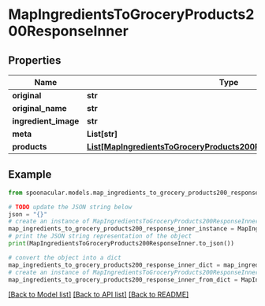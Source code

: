 # MapIngredientsToGroceryProducts200ResponseInner


## Properties

Name | Type | Description | Notes
------------ | ------------- | ------------- | -------------
**original** | **str** |  | 
**original_name** | **str** |  | 
**ingredient_image** | **str** |  | 
**meta** | **List[str]** |  | 
**products** | [**List[MapIngredientsToGroceryProducts200ResponseInnerProductsInner]**](MapIngredientsToGroceryProducts200ResponseInnerProductsInner.md) |  | 

## Example

```python
from spoonacular.models.map_ingredients_to_grocery_products200_response_inner import MapIngredientsToGroceryProducts200ResponseInner

# TODO update the JSON string below
json = "{}"
# create an instance of MapIngredientsToGroceryProducts200ResponseInner from a JSON string
map_ingredients_to_grocery_products200_response_inner_instance = MapIngredientsToGroceryProducts200ResponseInner.from_json(json)
# print the JSON string representation of the object
print(MapIngredientsToGroceryProducts200ResponseInner.to_json())

# convert the object into a dict
map_ingredients_to_grocery_products200_response_inner_dict = map_ingredients_to_grocery_products200_response_inner_instance.to_dict()
# create an instance of MapIngredientsToGroceryProducts200ResponseInner from a dict
map_ingredients_to_grocery_products200_response_inner_from_dict = MapIngredientsToGroceryProducts200ResponseInner.from_dict(map_ingredients_to_grocery_products200_response_inner_dict)
```
[[Back to Model list]](../README.md#documentation-for-models) [[Back to API list]](../README.md#documentation-for-api-endpoints) [[Back to README]](../README.md)


